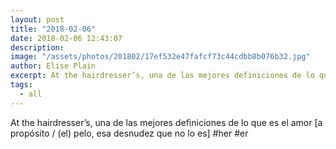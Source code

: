 ```yaml
---
layout: post
title: "2018-02-06"
date: 2018-02-06 12:43:07
description: 
image: "/assets/photos/201802/17ef532e47fafcf73c44cdbb8b076b32.jpg"
author: Elise Plain
excerpt: At the hairdresser’s, una de las mejores definiciones de lo que es el amor [a propósito / (el) pelo, esa desnudez que no lo es] #her #er
tags: 
  - all
---
```


At the hairdresser’s, una de las mejores definiciones de lo que es el amor [a propósito / (el) pelo, esa desnudez que no lo es] #her #er
<p></p>
